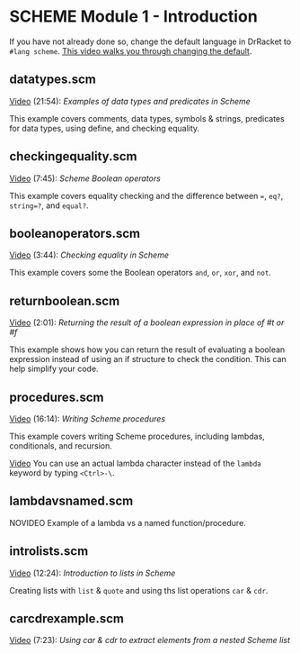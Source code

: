 # SCHEME Module 1 - Introduction

If you have not already done so, change the default language in DrRacket to `#lang scheme`. [This video walks you through changing the default](https://youtu.be/5yRsuO4fy4M).

## datatypes.scm

[Video](https://youtu.be/gErFSiMQyKU) (21:54): *Examples of data types and predicates in Scheme*

This example covers comments, data types, symbols & strings, predicates for data types, using define, and checking equality.

## checkingequality.scm

[Video](https://youtu.be/09nnf3WWFt8) (7:45): *Scheme Boolean operators*

This example covers equality checking and the difference between `=`, `eq?`, `string=?`, and `equal?`.

## booleanoperators.scm

[Video](https://youtu.be/REWCHiIl9nc) (3:44): *Checking equality in Scheme*

This example covers some the Boolean operators `and`, `or`, `xor`, and `not`.

## returnboolean.scm

[Video](https://youtu.be/xfaEL3ttfa4) (2:01): *Returning the result of a boolean expression in place of #t or #f*

This example shows how you can return the result of evaluating a boolean expression instead of using an if structure to check the condition.  This can help simplify your code. 

## procedures.scm

[Video](https://youtu.be/8gg2asyhuPU) (16:14): *Writing Scheme procedures*

This example covers writing Scheme procedures, including lambdas, conditionals, and recursion.

[Video](https://youtu.be/wxipASELjOQ) You can use an actual lambda character instead of the `lambda` keyword by typing `<Ctrl>-\`.

## lambdavsnamed.scm

NOVIDEO Example of a lambda vs a named function/procedure.

## introlists.scm

[Video](https://youtu.be/t6go5AbXE-U) (12:24): *Introduction to lists in Scheme*

Creating lists with `list` & `quote` and using ths list operations `car` & `cdr`.

## carcdrexample.scm

[Video](https://youtu.be/wDMb4EXdUPA) (7:23): *Using car & cdr to extract elements from a nested Scheme list*
